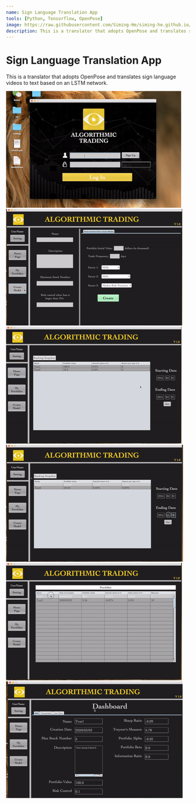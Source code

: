 ```yaml
---
name: Sign Language Translation App
tools: [Python, Tensorflow, OpenPose]
image: https://raw.githubusercontent.com/Siming-He/siming-he.github.io/master/assets/project/sign.png
description: This is a translator that adopts OpenPose and translates sign language videos to text based on an LSTM network.
---
```


# Sign Language Translation App
This is a translator that adopts OpenPose and translates sign language videos to text based on an LSTM network.

<img src="https://raw.githubusercontent.com/Siming-He/siming-he.github.io/master/assets/project/trading/trading1.gif"  loop=infinite>
<img src="https://raw.githubusercontent.com/Siming-He/siming-he.github.io/master/assets/project/trading/trading2.gif"  loop=infinite>
<img src="https://raw.githubusercontent.com/Siming-He/siming-he.github.io/master/assets/project/trading/trading3.gif"  loop=infinite>
<img src="https://raw.githubusercontent.com/Siming-He/siming-he.github.io/master/assets/project/trading/trading4.gif"  loop=infinite>
<img src="https://raw.githubusercontent.com/Siming-He/siming-he.github.io/master/assets/project/trading/trading5.gif"  loop=infinite>
<img src="https://raw.githubusercontent.com/Siming-He/siming-he.github.io/master/assets/project/trading/trading6.gif"  loop=infinite>